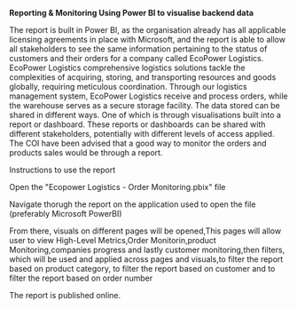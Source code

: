 **Reporting & Monitoring Using Power BI to visualise backend data**

The report is built in Power BI, as the organisation already has all applicable licensing agreements in place with Microsoft, and the report is able to allow all stakeholders to see the same information pertaining to the status of customers and their orders for a company called EcoPower Logistics.
EcoPower Logistics comprehensive logistics solutions tackle the complexities of acquiring, storing, and transporting resources and goods globally, requiring meticulous coordination. Through our logistics management system, EcoPower Logistics receive and process orders, while the warehouse serves as a secure storage facility. The data stored can be shared in different ways. One of which is through visualisations built into a report or dashboard. These reports or dashboards can be shared with different stakeholders, potentially with different levels of access applied. The COI have been advised that a good way to monitor the orders and products sales would be through a report. 


Instructions to use the report

Open the "Ecopower Logistics - Order Monitoring.pbix" file 

Navigate thorugh the report on the application used to open the file (preferably Microsoft PowerBI)

From there, visuals on different pages will be opened,This pages will allow user to view  High-Level Metrics,Order Monitorin,product Monitoring,companies progress and lastly customer monitoring,then filters, which will be used and  applied across pages and visuals,to filter the report based on product category, to filter the report based on customer and to filter the report based on order number

The report is published online.

